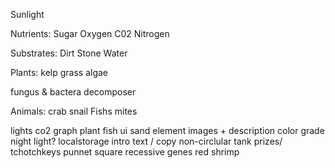 Sunlight

Nutrients:
Sugar
Oxygen
C02
Nitrogen

Substrates:
Dirt
Stone
Water

Plants:
kelp
grass
algae

fungus & bactera
decomposer

Animals:
crab
snail
Fishs
mites




lights
co2 graph 
plant 
fish
ui
sand
element images + description
color grade
night light?
localstorage
intro text / copy
non-circlular tank
prizes/ tchotchkeys
punnet square recessive genes red shrimp

